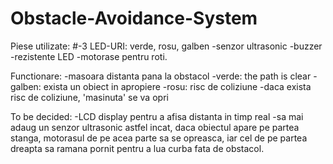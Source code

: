 # Obstacle-Avoidance-System

Piese utilizate:
#-3 LED-URI: verde, rosu, galben
-senzor ultrasonic
-buzzer
-rezistente LED
-motorase pentru roti.

Functionare:
-masoara distanta pana la obstacol
-verde: the path is clear
-galben: exista un obiect in apropiere
-rosu: risc de coliziune
-daca exista risc de coliziune, 'masinuta' se va opri

To be decided:
-LCD display pentru a afisa distanta in timp real
-sa mai adaug un senzor ultrasonic astfel incat, daca obiectul apare pe partea stanga,
motorasul de pe acea parte sa se opreasca, iar cel de pe partea dreapta sa ramana pornit pentru a
lua curba fata de obstacol.

